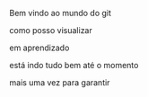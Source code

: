 Bem vindo ao mundo do git

como posso visualizar

em aprendizado


está indo tudo bem até o momento

mais uma vez para garantir